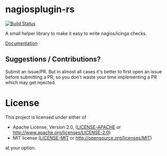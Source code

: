 # nagiosplugin-rs

[![Build Status](https://travis-ci.org/Ekranos/nagiosplugin-rs.svg?branch=master)](https://travis-ci.org/Ekranos/nagiosplugin-rs)

A small helper library to make it easy to write nagios/icinga checks.

[Documentation](https://ekranos.github.io/nagiosplugin-rs/nagiosplugin/)

## Suggestions / Contributions?

Submit an issue/PR. But in almost all cases it's better to first open
an issue before submitting a PR, so you don't waste your time implementing
a PR which may get rejected.

# License

This project is licensed under either of

 * Apache License, Version 2.0, ([LICENSE-APACHE](LICENSE-APACHE) or
   http://www.apache.org/licenses/LICENSE-2.0)
 * MIT license ([LICENSE-MIT](LICENSE-MIT) or
   http://opensource.org/licenses/MIT)

at your option.
